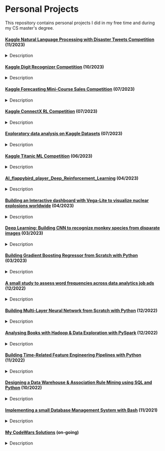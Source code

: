 # Personal Projects

<p>This repository contains personal projects I did in my free time and during my CS master's degree.</p>

#### [Kaggle Natural Language Processing with Disaster Tweets Competition](https://github.com/pelinkeskin/Personal_projects/tree/main/Kaggle_NLP_Disaster_Tweets) (11/2023)
<details>
  <summary>Description</summary>
The challenge revolved around constructing a machine learning model adept at distinguishing genuine disaster-related tweets from others. </details>

#### [Kaggle Digit Recognizer Competition](https://github.com/pelinkeskin/Personal_projects/tree/main/Kaggle_Digit_Recognizer) (10/2023)
<details>
  <summary>Description</summary>
The challenge entailed the accurate identification of digits from a dataset comprising tens of thousands of handwritten images. </details>

#### [Kaggle Forecasting Mini-Course Sales Competition](https://github.com/pelinkeskin/Personal_projects/tree/main/Kaggle_Forecasting_Mini-Course_Sales) (07/2023)
<details>
  <summary>Description</summary>
This competition involved forecasting sales with synthetically generated time series datasets. </details>

#### [Kaggle ConnectX RL Competition](https://github.com/pelinkeskin/Personal_projects/tree/main/Kaggle_ConnectX_ML_Competition) (07/2023) 
<details>
  <summary>Description</summary>
The ConnectX competition involves training an AI agent to play Connect4, and contestants are required to submit their agent in a Python file for evaluation on the leaderboard.</details>

#### [Exploratory data analysis on Kaggle Datasets](https://github.com/pelinkeskin/Personal_projects/tree/main/EDAonKaggleDatasets) (07/2023) 
<details>
  <summary>Description</summary>
This folder contains notebooks I created for exploratory data analysis and visualization of interesting datasets obtained from Kaggle. </details>

#### [Kaggle Titanic ML Competition](https://github.com/pelinkeskin/Personal_projects/tree/main/Kaggle_Titanic_ML_Competition) (06/2023)
<details>
  <summary>Description</summary>
Titanic competition is about developing a machine learning model that makes binary classifications from tabular data of Titanic's passengers. </details> 

#### [AI_flappybird_player_Deep_Reinforcement_Learning](https://github.com/pelinkeskin/Personal_projects/tree/main/AI_flappybird_player_Deep_Reinforcement_Learning) (04/2023)
<details>
  <summary>Description</summary>
The project involved training an AI agent who plays the Flappy Bird game using deep reinforcement learning. </details>

#### [Building an Interactive dashboard with Vega-Lite to visualize nuclear explosions worldwide](https://github.com/pelinkeskin/Personal_projects/tree/main/Interactive_dashboard_Vega-Lite) (04/2023)
<details>
  <summary>Description</summary>
I created an interactive dashboard using Vega-Lite to visualize nuclear explosions worldwide.</details>

#### [Deep Learning: Building CNN to recognize monkey species from disparate images](https://github.com/pelinkeskin/Personal_projects/tree/main/image_classification_with_CNN) (03/2023)
<details>
  <summary>Description</summary>
The project involved building a deep convolutional neural network model to recognize monkey species from disparate images. </details>

#### [Building Gradient Boosting Regressor from Scratch with Python](https://github.com/pelinkeskin/Personal_projects/tree/main/self-built_GradientBoosting_Regressor) (03/2023)
<details>
  <summary>Description</summary>
The project involved creating a gradient-boosting regressor for continuous prediction problems by inheriting from appropriate scikit-learn base classes. </details>

#### [A small study to assess word frequencies across data analytics job ads](https://github.com/pelinkeskin/Personal_projects/tree/main/JobAdsWordFreqEval) (12/2022)
<details>
  <summary>Description</summary>
Data mining and text analysis for gaining insight into the common traits employers currently look for in data analytics roles. </details>

#### [Building Multi-Layer Neural Network from Scratch with Python](https://github.com/pelinkeskin/Personal_projects/tree/main/Multi-Layer_Neural_Network_from_Scratch) (12/2022)
<details>
  <summary>Description</summary>
I implemented a Multi-Layer Neural Network from Scratch with Python without using any ML library. </details>

#### [Analysing Books with Hadoop & Data Exploration with PySpark](https://github.com/pelinkeskin/Personal_projects/tree/main/Big_Data_Exploration_Hadoop_PySpark) (12/2022)
<details>
  <summary>Description</summary>
This is a combination of two projects for using big data management tools, Hadoop and Spark. </details>

#### [Building Time-Related Feature Engineering Pipelines with Python](https://github.com/pelinkeskin/Personal_projects/tree/main/Time-Related_Feature_Engineering) (11/2022)
<details>
  <summary>Description</summary>
I built Time-Related Feature Engineering Pipelines and developed a machine learning model with Python to predict traffic volumes.</details>

#### [Designing a Data Warehouse & Association Rule Mining using SQL and Python](https://github.com/pelinkeskin/Personal_projects/tree/main/DatawareHousing_AssociationRule_Mining) (10/2022)
<details>
  <summary>Description</summary>
This folder contains studies for practicing Data Warehousing and association rule mining.</details>

#### [Implementing a small Database Management System with Bash](https://github.com/pelinkeskin/Personal_projects/tree/main/DBMS_BASH) (11/2021)
<details>
  <summary>Description</summary>
I implemented a small database management system in Bash.</details>

#### [My CodeWars Solutions](https://github.com/pelinkeskin/Personal_projects/tree/main/codewars_solns) (on-going)
<details>
  <summary>Description</summary>
This folder contains my solutions for coding challenges.</details>
